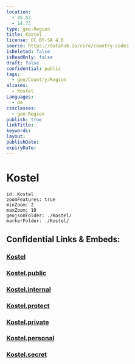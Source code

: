 ```yaml
---
location:
  - 45.53
  - 14.73
type: geo-Region
title: Kostel
license: CC BY-SA 4.0
source: https://datahub.io/core/country-codes
isDeleted: false
isReadOnly: false
draft: false
confidential: public
tags:
  - geo/Country/Region
aliases:
  - Kostel
Languages:
  - de
cssclasses:
  - geo-Region
publish: true
linkTitle:
keywords:
layout:
publishDate:
expiryDate:
---
```


# Kostel

```leaflet
id: Kostel
zoomFeatures: true 
minZoom: 2 
maxZoom: 18
geojsonFolder: ./Kostel/
markerFolder: ./Kostel/
```


## Confidential Links & Embeds: 

### [Kostel](/_Standards/Earth/Continent/Europe/Europe~Central/Slovenia/Regions~Slovenia/Jugovzhodna_Slovenija/counties~Jugovzhodna_Slovenija/Kostel.md) 

### [Kostel.public](/_public/Earth/Continent/Europe/Europe~Central/Slovenia/Regions~Slovenia/Jugovzhodna_Slovenija/counties~Jugovzhodna_Slovenija/Kostel.public.md) 

### [Kostel.internal](/_internal/Earth/Continent/Europe/Europe~Central/Slovenia/Regions~Slovenia/Jugovzhodna_Slovenija/counties~Jugovzhodna_Slovenija/Kostel.internal.md) 

### [Kostel.protect](/_protect/Earth/Continent/Europe/Europe~Central/Slovenia/Regions~Slovenia/Jugovzhodna_Slovenija/counties~Jugovzhodna_Slovenija/Kostel.protect.md) 

### [Kostel.private](/_private/Earth/Continent/Europe/Europe~Central/Slovenia/Regions~Slovenia/Jugovzhodna_Slovenija/counties~Jugovzhodna_Slovenija/Kostel.private.md) 

### [Kostel.personal](/_personal/Earth/Continent/Europe/Europe~Central/Slovenia/Regions~Slovenia/Jugovzhodna_Slovenija/counties~Jugovzhodna_Slovenija/Kostel.personal.md) 

### [Kostel.secret](/_secret/Earth/Continent/Europe/Europe~Central/Slovenia/Regions~Slovenia/Jugovzhodna_Slovenija/counties~Jugovzhodna_Slovenija/Kostel.secret.md)

